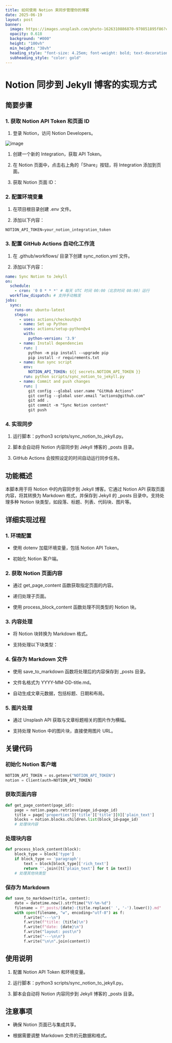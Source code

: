 ```yaml
---
title: 如何使用 Notion 来同步管理你的博客
date: 2025-06-19
layout: post
banner:
  image: https://images.unsplash.com/photo-1626310886870-970851895f86?crop=entropy&cs=tinysrgb&fit=max&fm=jpg&ixid=M3w2OTIwMzJ8MHwxfHJhbmRvbXx8fHx8fHx8fDE3NTAzNTc3ODh8&ixlib=rb-4.1.0&q=80&w=1080
  opacity: 0.618
  background: "#000"
  height: "100vh"
  min_height: "38vh"
  heading_style: "font-size: 4.25em; font-weight: bold; text-decoration: underline"
  subheading_style: "color: gold"
---
```


# Notion 同步到 Jekyll 博客的实现方式

## 简要步骤

### 1. 获取 Notion API Token 和页面 ID

1. 登录 Notion，访问 Notion Developers。

![image](https://prod-files-secure.s3.us-west-2.amazonaws.com/a7a0cc5a-89b9-4cda-8686-1fba0ca52f40/d19c1afe-dea5-4312-9333-786b0ba83054/image.png?X-Amz-Algorithm=AWS4-HMAC-SHA256&X-Amz-Content-Sha256=UNSIGNED-PAYLOAD&X-Amz-Credential=ASIAZI2LB4667KOEDP6I%2F20250619%2Fus-west-2%2Fs3%2Faws4_request&X-Amz-Date=20250619T182947Z&X-Amz-Expires=3600&X-Amz-Security-Token=IQoJb3JpZ2luX2VjEMD%2F%2F%2F%2F%2F%2F%2F%2F%2F%2FwEaCXVzLXdlc3QtMiJHMEUCIBjknSKAPKx87namkwBNymKmuA7KM55DGkWun4bJNcz0AiEApxxqCeFv9ZK2eVQRRsUNwvzeL6gMc%2BqJ7Wt4eu4O%2FdQqiAQIqf%2F%2F%2F%2F%2F%2F%2F%2F%2F%2FARAAGgw2Mzc0MjMxODM4MDUiDGnhUT2EfpEhp1JuNCrcA4BodrjBRYV0WGZFWTeY6KYVz5CUwB%2FqhQMqdc6AKYd7xBaIxamHROBSyVZ%2F5anVFN89417BV4hVzRYyUCt3vMRzzL%2BVH2g4ryPdTPvYi7U02MNF3x3DN%2FwgDz%2FPckVXc270YIOq6AICqVu0XiOiqe21IsHkkzpk9kDWzieqFaiu6DQGfPFitjEE1yICQHJQz018mJ9M9nO%2F%2BlWHGlydvB7AMv5rRrp0rWxpoW3SUurtrL4aewP0zAQeDSfNr1oWrdc4gbhQ6vnlEaGTmNbMovZm%2BSKqbv7tG6Tc%2FYgt%2Bp5pv5qxZfaZbvOJMQj9FRMo8A0ybTomrVyTFpaL%2Fa2ebKut%2Fgsjx76qkDiAuIPVi%2F0R6ogjnlqmZyDkOswLULSj0wJ%2FhYoVE6oDNRwOgxkz%2F1lkoVTNY7llQEfumnNPWuhxuh7Ha2UlFI99fZPH6jugwUEkq%2BNY1RnWqcv6Vcgc%2Fa%2FfwUcsJHQLCQi%2BOWhZ%2F8wE0ht0dvkHzxMHrzEy1INFwMPNB67gKiBRLP3%2BT73Oln%2BA5CHIwmQSpDOeKV9dzIOM7VuuQBZVILV%2BgE5eqgIt3Bu4cr01S6K6mQuuk%2Fa4geCEEV0iFLeeHm6jz%2B77L6ZrfcqTbLB9lzWloSkjMKXf0MIGOqUB1JpxDSLwyK77qWqcLPEpneoB23mZPoTyyeLPRWzT8Aqg7weah%2ByKWqaBK1FneDXthdJyTCF76D47l7Q0lKoWcPR48WAqHYjoobCkHTdmj0wab1Lb8xFj7IGCQcm52svx1HU%2BpJkhCyWAo6tkL5Hq6KSM%2BCPa2TzSeoJLOPWa3Y77Xfb6hXVJ%2BvgVzGZVfjXt%2BfKdLKEQKVYsmxWdShXXCuNQZfmT&X-Amz-Signature=3077a877245bffe81a24d879e9b3c993edd023db23ac59e33e2a9a598df0a5dd&X-Amz-SignedHeaders=host&x-amz-checksum-mode=ENABLED&x-id=GetObject)

1. 创建一个新的 Integration，获取 API Token。

1. 在 Notion 页面中，点击右上角的「Share」按钮，将 Integration 添加到页面。

1. 获取 Notion 页面 ID：


### 2. 配置环境变量

1. 在项目根目录创建 .env 文件。

1. 添加以下内容：

```javascript
NOTION_API_TOKEN=your_notion_integration_token
```

### 3. 配置 GitHub Actions 自动化工作流

1. 在 .github/workflows/ 目录下创建 sync_notion.yml 文件。

1. 添加以下内容：

```yaml
name: Sync Notion to Jekyll
on:
  schedule:
    - cron: '0 0 * * *' # 每天 UTC 时间 00:00（北京时间 08:00）运行
  workflow_dispatch: # 支持手动触发
jobs:
  sync:
    runs-on: ubuntu-latest
    steps:
      - uses: actions/checkout@v3
      - name: Set up Python
        uses: actions/setup-python@v4
        with:
          python-version: '3.9'
      - name: Install dependencies
        run: |
          python -m pip install --upgrade pip
          pip install -r requirements.txt
      - name: Run sync script
        env:
          NOTION_API_TOKEN: ${{ secrets.NOTION_API_TOKEN }}
        run: python scripts/sync_notion_to_jekyll.py
      - name: Commit and push changes
        run: |
          git config --global user.name "GitHub Actions"
          git config --global user.email "actions@github.com"
          git add .
          git commit -m "Sync Notion content"
          git push
```

### 4. 实现同步

1. 运行脚本：python3 scripts/sync_notion_to_jekyll.py。

1. 脚本会自动将 Notion 内容同步到 Jekyll 博客的 _posts 目录。

1. GitHub Actions 会按照设定的时间自动运行同步任务。

## 功能概述

本脚本用于将 Notion 中的内容同步到 Jekyll 博客。它通过 Notion API 获取页面内容，将其转换为 Markdown 格式，并保存到 Jekyll 的 _posts 目录中。支持处理多种 Notion 块类型，如段落、标题、列表、代码块、图片等。

## 详细实现过程

### 1. 环境配置

- 使用 dotenv 加载环境变量，包括 Notion API Token。

- 初始化 Notion 客户端。

### 2. 获取 Notion 页面内容

- 通过 get_page_content 函数获取指定页面的内容。

- 递归处理子页面。

- 使用 process_block_content 函数处理不同类型的 Notion 块。

### 3. 内容处理

- 将 Notion 块转换为 Markdown 格式。

- 支持处理以下块类型：


### 4. 保存为 Markdown 文件

- 使用 save_to_markdown 函数将处理后的内容保存到 _posts 目录。

- 文件名格式为 YYYY-MM-DD-title.md。

- 自动生成文章元数据，包括标题、日期和布局。

### 5. 图片处理

- 通过 Unsplash API 获取与文章标题相关的图片作为横幅。

- 支持处理 Notion 中的图片块，直接使用图片 URL。

## 关键代码

### 初始化 Notion 客户端

```python
NOTION_API_TOKEN = os.getenv("NOTION_API_TOKEN")
notion = Client(auth=NOTION_API_TOKEN)
```

### 获取页面内容

```python
def get_page_content(page_id):
    page = notion.pages.retrieve(page_id=page_id)
    title = page['properties']['title']['title'][0]['plain_text']
    blocks = notion.blocks.children.list(block_id=page_id)
    # 处理块内容
```

### 处理块内容

```python
def process_block_content(block):
    block_type = block['type']
    if block_type == 'paragraph':
        text = block[block_type]['rich_text']
        return ''.join([t['plain_text'] for t in text])
    # 处理其他块类型
```

### 保存为 Markdown

```python
def save_to_markdown(title, content):
    date = datetime.now().strftime("%Y-%m-%d")
    filename = f"_posts/{date}-{title.replace(' ', '-').lower()}.md"
    with open(filename, "w", encoding="utf-8") as f:
        f.write("---\n")
        f.write(f"title: {title}\n")
        f.write(f"date: {date}\n")
        f.write("layout: post\n")
        f.write("---\n\n")
        f.write("\n\n".join(content))
```

## 使用说明

1. 配置 Notion API Token 和环境变量。

1. 运行脚本：python3 scripts/sync_notion_to_jekyll.py。

1. 脚本会自动将 Notion 内容同步到 Jekyll 博客的 _posts 目录。

## 注意事项

- 确保 Notion 页面已与集成共享。

- 根据需要调整 Markdown 文件的元数据和格式。